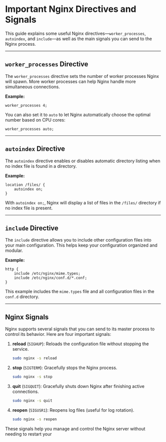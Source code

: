 # Important Nginx Directives and Signals

This guide explains some useful Nginx directives—`worker_processes`, `autoindex`, and `include`—as well as the main signals you can send to the Nginx process.

---

## `worker_processes` Directive

The `worker_processes` directive sets the number of worker processes Nginx will spawn. More worker processes can help Nginx handle more simultaneous connections.

**Example:**
```nginx
worker_processes 4;
```
You can also set it to `auto` to let Nginx automatically choose the optimal number based on CPU cores:
```nginx
worker_processes auto;
```

---

## `autoindex` Directive

The `autoindex` directive enables or disables automatic directory listing when no index file is found in a directory.

**Example:**
```nginx
location /files/ {
    autoindex on;
}
```
With `autoindex on;`, Nginx will display a list of files in the `/files/` directory if no index file is present.

---

## `include` Directive

The `include` directive allows you to include other configuration files into your main configuration. This helps keep your configuration organized and modular.

**Example:**
```nginx
http {
    include /etc/nginx/mime.types;
    include /etc/nginx/conf.d/*.conf;
}
```
This example includes the `mime.types` file and all configuration files in the `conf.d` directory.

---

## Nginx Signals

Nginx supports several signals that you can send to its master process to control its behavior. Here are four important signals:

1. **reload** (`SIGHUP`): Reloads the configuration file without stopping the service.
   ```bash
   sudo nginx -s reload
   ```
2. **stop** (`SIGTERM`): Gracefully stops the Nginx process.
   ```bash
   sudo nginx -s stop
   ```
3. **quit** (`SIGQUIT`): Gracefully shuts down Nginx after finishing active connections.
   ```bash
   sudo nginx -s quit
   ```
4. **reopen** (`SIGUSR1`): Reopens log files (useful for log rotation).
   ```bash
   sudo nginx -s reopen
   ```

These signals help you manage and control the Nginx server without needing to restart your